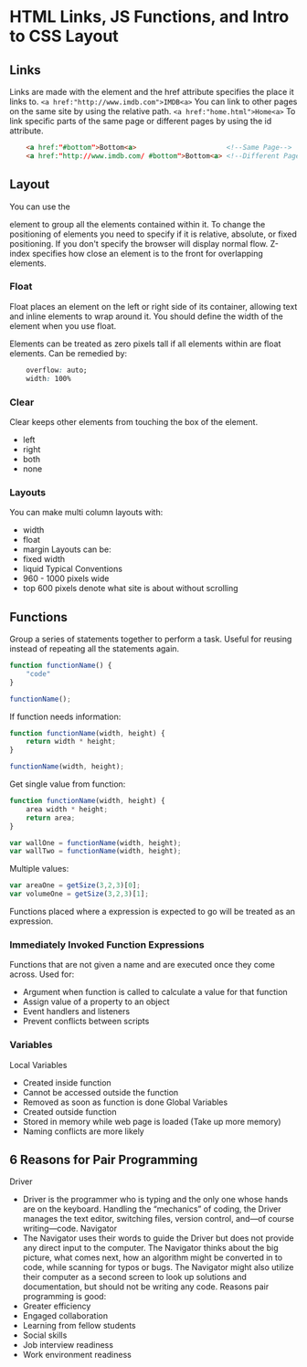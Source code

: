 # HTML Links, JS Functions, and Intro to CSS Layout
## Links
Links are made with the <a> element and the href attribute specifies the place it links to.
```<a href:"http://www.imdb.com">IMDB<a>```
You can link to other pages on the same site by using the relative path.
```<a href:"home.html">Home<a>```
To link specific parts of the same page or different pages by using the id attribute.
```html
    <a href:"#bottom">Bottom<a>                      <!--Same Page-->
    <a href:"http://www.imdb.com/ #bottom">Bottom<a> <!--Different Page-->
```
## Layout
You can use the <div> element to group all the elements contained within it.
To change the positioning of elements you need to specify if it is relative, absolute, or fixed positioning. If you don't specify the browser will display normal flow. Z-index specifies how close an element is to the front for overlapping elements.
### Float
Float places an element on the left or right side of its container, allowing text and inline elements to wrap around it. You should define the width of the element when you use float.

Elements can be treated as zero pixels tall if all elements within are float elements.
Can be remedied by:
``` css
    overflow: auto;
    width: 100%
```
### Clear 
Clear keeps other elements from touching the box of the element.
- left
- right
- both
- none
### Layouts
You can make multi column layouts with:
- width
- float
- margin
Layouts can be:
- fixed width
- liquid
Typical Conventions
- 960 - 1000 pixels wide
- top 600 pixels denote what site is about without scrolling
## Functions
Group a series of statements together to perform a task. Useful for reusing instead of repeating all the statements again.
```js
function functionName() {
    "code"
}

functionName();
```
If function needs information:
```js
function functionName(width, height) {
    return width * height;
}

functionName(width, height);
```
Get single value from function:
```js
function functionName(width, height) {
    area width * height;
    return area;
}

var wallOne = functionName(width, height);
var wallTwo = functionName(width, height);
```
Multiple values:
```js
var areaOne = getSize(3,2,3)[0];
var volumeOne = getSize(3,2,3)[1];
```
Functions placed where a expression is expected to go will be treated as an expression.
### Immediately Invoked Function Expressions
Functions that are not given a name and are executed once they come across.
Used for:
- Argument when function is called to calculate a value for that function
- Assign value of a property to an object
- Event handlers and listeners
- Prevent conflicts between scripts
### Variables
Local Variables 
- Created inside function
- Cannot be accessed outside the function
- Removed as soon as function is done
Global Variables 
- Created outside function
- Stored in memory while web page is loaded (Take up more memory)
- Naming conflicts are more likely
## 6 Reasons for Pair Programming
Driver
- Driver is the programmer who is typing and the only one whose hands are on the keyboard. Handling the “mechanics” of coding, the Driver manages the text editor, switching files, version control, and—of course writing—code.
Navigator
- The Navigator uses their words to guide the Driver but does not provide any direct input to the computer. The Navigator thinks about the big picture, what comes next, how an algorithm might be converted in to code, while scanning for typos or bugs. The Navigator might also utilize their computer as a second screen to look up solutions and documentation, but should not be writing any code.
Reasons pair programming is good:
- Greater efficiency
- Engaged collaboration
- Learning from fellow students
- Social skills
- Job interview readiness
- Work environment readiness 